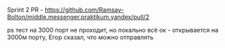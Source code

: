Sprint 2 PR - https://github.com/Ramsay-Bolton/middle.messenger.praktikum.yandex/pull/2

ps тест на 3000 порт не проходит, но локально всё ок - открывается на 3000м порту, Егор сказал, что можно отправлять